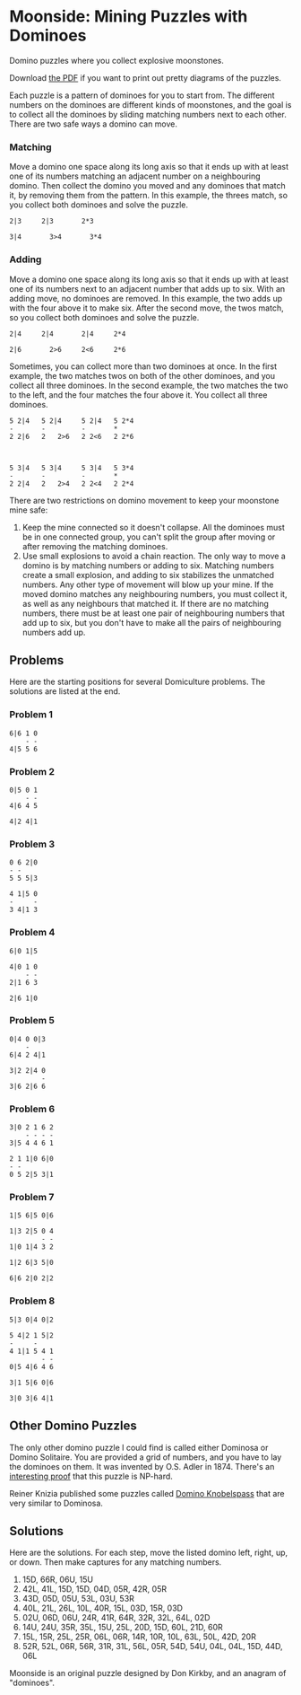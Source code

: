 # Moonside: Mining Puzzles with Dominoes #
Domino puzzles where you collect explosive moonstones.

Download [the PDF][pdf] if you want to print out pretty diagrams of the puzzles.

Each puzzle is a pattern of dominoes for you to start from. The different
numbers on the dominoes are different kinds of moonstones, and the goal is to
collect all the dominoes by sliding matching numbers next to each other. There
are two safe ways a domino can move.

[pdf]: http://donkirkby.github.com/moonside.pdf

### Matching ###
Move a domino one space along its long axis so that it ends up with at least
one of its numbers matching an adjacent number on a neighbouring domino. Then
collect the domino you moved and any dominoes that match it, by removing them
from the pattern. In this example, the threes match, so you collect both
dominoes and solve the puzzle.

    2|3     2|3       2*3
    
    3|4       3>4       3*4

### Adding ###
Move a domino one space along its long axis so that it ends up with at least
one of its numbers next to an adjacent number that adds up to six. With an
adding move, no dominoes are removed. In this example, the two adds up with the
four above it to make six. After the second move, the twos match, so you
collect both dominoes and solve the puzzle.

    2|4     2|4       2|4     2*4
    
    2|6       2>6     2<6     2*6

Sometimes, you can collect more than two dominoes at once. In the first
example, the two matches twos on both of the other dominoes, and you collect
all three dominoes. In the second example, the two matches the two to the left,
and the four matches the four above it. You collect all three dominoes.

    5 2|4   5 2|4     5 2|4   5 2*4
    -       -         -       *
    2 2|6   2   2>6   2 2<6   2 2*6
    
    
    
    5 3|4   5 3|4     5 3|4   5 3*4
    -       -         -       *
    2 2|4   2   2>4   2 2<4   2 2*4

There are two restrictions on domino movement to keep your moonstone mine safe:

1. Keep the mine connected so it doesn't collapse. All the dominoes must be in
    one connected group, you can't split the group after moving or after
    removing the matching dominoes.
2. Use small explosions to avoid a chain reaction. The only way to move a
    domino is by matching numbers or adding to six. Matching numbers create a
    small explosion, and adding to six stabilizes the unmatched numbers. Any
    other type of movement will blow up your mine. If the moved domino matches
    any neighbouring numbers, you must collect it, as well as
    any neighbours that matched it. If there are no matching numbers, there
    must be at least one pair of neighbouring numbers that add up to six, but
    you don't have to make all the pairs of neighbouring numbers add up.

## Problems ##
Here are the starting positions for several Domiculture problems. The solutions
are listed at the end.

### Problem 1 ###
    6|6 1 0
        - -
    4|5 5 6

### Problem 2 ###
    0|5 0 1
        - -
    4|6 4 5
    
    4|2 4|1


### Problem 3 ###
    0 6 2|0
    - -
    5 5 5|3
    
    4 1|5 0
    -     -
    3 4|1 3

### Problem 4 ###
    6|0 1|5
    
    4|0 1 0
        - -
    2|1 6 3
    
    2|6 1|0

### Problem 5 ###
    0|4 0 0|3
        -
    6|4 2 4|1
    
    3|2 2|4 0
            -
    3|6 2|6 6

### Problem 6 ###
    3|0 2 1 6 2
        - - - -
    3|5 4 4 6 1
    
    2 1 1|0 6|0
    - -
    0 5 2|5 3|1

### Problem 7 ###
    1|5 6|5 0|6
    
    1|3 2|5 0 4
            - -
    1|0 1|4 3 2
    
    1|2 6|3 5|0
    
    6|6 2|0 2|2

### Problem 8 ###
    5|3 0|4 0|2
    
    5 4|2 1 5|2
    -     -
    4 1|1 5 4 1
            - -
    0|5 4|6 4 6
    
    3|1 5|6 0|6
    
    3|0 3|6 4|1

## Other Domino Puzzles ##
The only other domino puzzle I could find is called either Dominosa or Domino
Solitaire. You are provided a grid of numbers, and you have to lay the dominoes
on them. It was invented by O.S. Adler in 1874. There's an
[interesting proof][proof] that this puzzle is NP-hard.

Reiner Knizia published some puzzles called [Domino Knobelspass][knizia]
that are very similar to Dominosa.

[proof]: http://cs.stackexchange.com/q/16850/40884
[knizia]: https://boardgamegeek.com/boardgame/36738/domino-knobelspass

## Solutions ##
Here are the solutions. For each step, move the listed domino left, right, up,
or down. Then make captures for any matching numbers.

1. 15D, 66R, 06U, 15U
2. 42L, 41L, 15D, 15D, 04D, 05R, 42R, 05R
3. 43D, 05D, 05U, 53L, 03U, 53R
4. 40L, 21L, 26L, 10L, 40R, 15L, 03D, 15R, 03D
5. 02U, 06D, 06U, 24R, 41R, 64R, 32R, 32L, 64L, 02D
6. 14U, 24U, 35R, 35L, 15U, 25L, 20D, 15D, 60L, 21D, 60R
7. 15L, 15R, 25L, 25R, 06L, 06R, 14R, 10R, 10L, 63L, 50L, 42D, 20R
8. 52R, 52L, 06R, 56R, 31R, 31L, 56L, 05R, 54D, 54U, 04L, 04L, 15D, 44D, 06L

Moonside is an original puzzle designed by Don Kirkby, and an anagram of
"dominoes".
